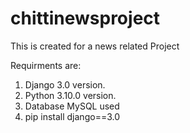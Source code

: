 # chittinewsproject
This is created for a news related Project

Requirments are:

1. Django 3.0 version.
2. Python 3.10.0 version.
3. Database MySQL used
4. pip install django==3.0
